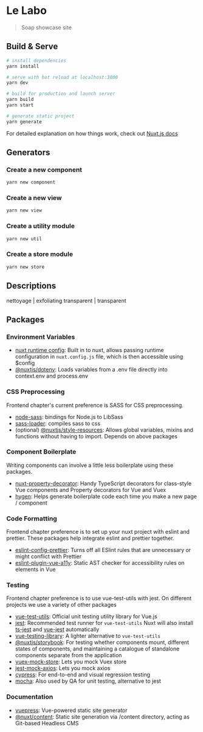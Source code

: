 # Le Labo

> Soap showcase site

## Build & Serve

```bash
# install dependencies
yarn install

# serve with hot reload at localhost:3000
yarn dev

# build for production and launch server
yarn build
yarn start

# generate static project
yarn generate
```

For detailed explanation on how things work, check out [Nuxt.js docs](https://nuxtjs.org)

## Generators

### Create a new component

```bash
yarn new component
```

### Create a new view

```bash
yarn new view
```

### Create a utility module

```bash
yarn new util
```

### Create a store module

```bash
yarn new store
```

## Descriptions

nettoyage | exfoliating
transparent | transparent

## Packages

### Environment Variables

- [nuxt runtime config](https://nuxtjs.org/guide/runtime-config/): Built in to nuxt, allows passing runtime configuration in `nuxt.config.js` file, which is then accessible using $config
- [@nuxtjs/dotenv](https://github.com/nuxt-community/dotenv-module): Loads variables from a .env file directly into context.env and process.env

### CSS Preprocessing

Frontend chapter's current preference is SASS for CSS preprocessing.

- [node-sass](https://github.com/sass/node-sass): bindings for Node.js to LibSass
- [sass-loader](https://github.com/webpack-contrib/sass-loader): compiles sass to css
- (optional) [@nuxtjs/style-resources](https://github.com/nuxt-community/style-resources-module): Allows global variables, mixins and functions without having to import. Depends on above packages

### Component Boilerplate

Writing components can involve a little less boilerplate using these packages.

- [nuxt-property-decorator](https://github.com/nuxt-community/nuxt-property-decorator): Handy TypeScript decorators for class-style Vue components and Property decorators for Vue and Vuex
- [hygen](https://github.com/jondot/hygen): Helps generate boilerplate code each time you make a new page / component

### Code Formatting

Frontend chapter preference is to set up your nuxt project with eslint and prettier. These packages help integrate eslint and prettier together.

- [eslint-config-prettier](https://github.com/prettier/eslint-config-prettier): Turns off all ESlint rules that are unnecessary or might conflict with Prettier
- [eslint-plugin-vue-a11y](https://github.com/maranran/eslint-plugin-vue-a11y): Static AST checker for accessibility rules on elements in Vue

### Testing

Frontend chapter preference is to use vue-test-utils with jest. On different projects we use a variety of other packages

- [vue-test-utils](https://vue-test-utils.vuejs.org/): Official unit testing utility library for Vue.js
- [jest](https://github.com/facebook/jest): Recommended test runner for `vue-test-utils` Nuxt will also install [ts-jest](https://github.com/kulshekhar/ts-jest) and [vue-jest](https://github.com/vuejs/vue-jest) automatically
- [vue-testing-library](https://github.com/testing-library/vue-testing-library): A lighter alternative to `vue-test-utils`
- [@nuxtjs/storybook](https://github.com/nuxt-community/storybook): For testing whether components mount, different states of components, and maintaining a catalogue of standalone components separate from the application
- [vuex-mock-store](https://github.com/posva/vuex-mock-store): Lets you mock Vuex store
- [jest-mock-axios](https://github.com/knee-cola/jest-mock-axios): Lets you mock axios
- [cypress](https://github.com/cypress-io/cypress): For end-to-end and visual regression testing
- [mocha](https://github.com/mochajs/mocha): Also used by QA for unit testing, alternative to jest

### Documentation

- [vuepress](https://github.com/vuejs/vuepress): Vue-powered static site generator
- [@nuxt/content](https://github.com/nuxt/content): Static site generation via /content directory, acting as Git-based Headless CMS